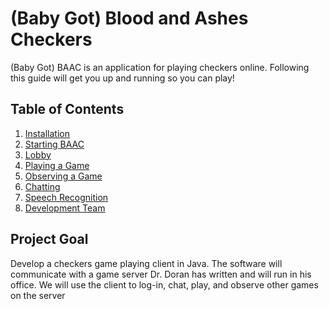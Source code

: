 # (Baby Got) Blood and Ashes Checkers
(Baby Got) BAAC is an application for playing checkers online.  Following this guide will get you up and running so you can play!

## Table of Contents
1. [Installation](install.md)
2. [Starting BAAC](start.md)
3. [Lobby](lobby.md)
4. [Playing a Game](play.md)
5. [Observing a Game](observe.md)
6. [Chatting](chat.md)
7. [Speech Recognition](voce.md)
8. [Development Team](team.md)

## Project Goal
Develop a checkers game playing client in Java. The software will communicate with a game server Dr. Doran has written and will run in his office. We will use the client to log-in, chat, play, and observe other games on the server
